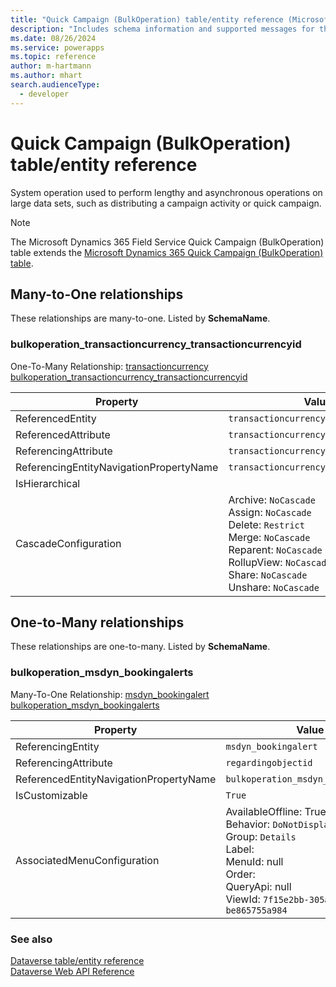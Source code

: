 ```yaml
---
title: "Quick Campaign (BulkOperation) table/entity reference (Microsoft Dynamics 365 Field Service)"
description: "Includes schema information and supported messages for the Quick Campaign (BulkOperation) table/entity with Microsoft Dynamics 365 Field Service."
ms.date: 08/26/2024
ms.service: powerapps
ms.topic: reference
author: m-hartmann
ms.author: mhart
search.audienceType: 
  - developer
---
```


# Quick Campaign (BulkOperation) table/entity reference

System operation used to perform lengthy and asynchronous operations on large data sets, such as distributing a campaign activity or quick campaign.

> [!NOTE]
> The Microsoft Dynamics 365 Field Service Quick Campaign (BulkOperation) table extends the [Microsoft Dynamics 365 Quick Campaign (BulkOperation) table](/dynamics365/developer/entities/bulkoperation).




## Many-to-One relationships

These relationships are many-to-one. Listed by **SchemaName**.

### <a name="BKMK_bulkoperation_transactioncurrency_transactioncurrencyid"></a> bulkoperation_transactioncurrency_transactioncurrencyid

One-To-Many Relationship: [transactioncurrency bulkoperation_transactioncurrency_transactioncurrencyid](transactioncurrency.md#BKMK_bulkoperation_transactioncurrency_transactioncurrencyid)

|Property|Value|
|---|---|
|ReferencedEntity|`transactioncurrency`|
|ReferencedAttribute|`transactioncurrencyid`|
|ReferencingAttribute|`transactioncurrencyid`|
|ReferencingEntityNavigationPropertyName|`transactioncurrencyid_bulkoperation`|
|IsHierarchical||
|CascadeConfiguration|Archive: `NoCascade`<br />Assign: `NoCascade`<br />Delete: `Restrict`<br />Merge: `NoCascade`<br />Reparent: `NoCascade`<br />RollupView: `NoCascade`<br />Share: `NoCascade`<br />Unshare: `NoCascade`|


## One-to-Many relationships

These relationships are one-to-many. Listed by **SchemaName**.

### <a name="BKMK_bulkoperation_msdyn_bookingalerts"></a> bulkoperation_msdyn_bookingalerts

Many-To-One Relationship: [msdyn_bookingalert bulkoperation_msdyn_bookingalerts](msdyn_bookingalert.md#BKMK_bulkoperation_msdyn_bookingalerts)

|Property|Value|
|---|---|
|ReferencingEntity|`msdyn_bookingalert`|
|ReferencingAttribute|`regardingobjectid`|
|ReferencedEntityNavigationPropertyName|`bulkoperation_msdyn_bookingalerts`|
|IsCustomizable|`True`|
|AssociatedMenuConfiguration|AvailableOffline: True<br />Behavior: `DoNotDisplay`<br />Group: `Details`<br />Label: <br />MenuId: null<br />Order: <br />QueryApi: null<br />ViewId: `7f15e2bb-305a-468f-9af7-be865755a984`|



### See also

[Dataverse table/entity reference](../about-entity-reference.md)  
[Dataverse Web API Reference](/power-apps/developer/data-platform/webapi/reference/about)   

